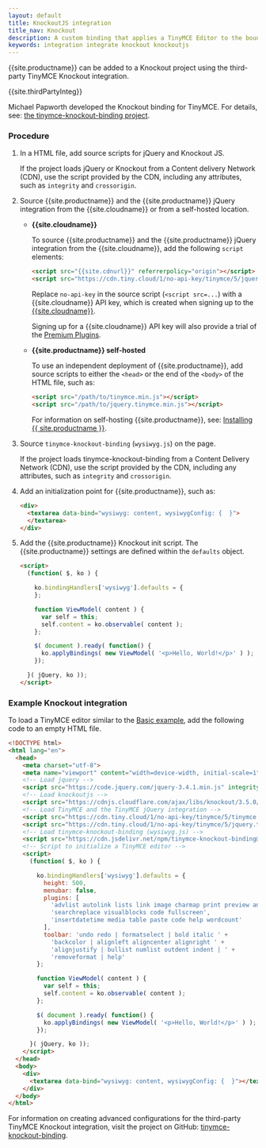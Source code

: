 ```yaml
---
layout: default
title: KnockoutJS integration
title_nav: Knockout
description: A custom binding that applies a TinyMCE Editor to the bound HTML element.
keywords: integration integrate knockout knockoutjs
---
```


{{site.productname}} can be added to a Knockout project using the third-party TinyMCE Knockout integration.

{{site.thirdPartyInteg}}

Michael Papworth developed the Knockout binding for TinyMCE. For details, see: [the tinymce-knockout-binding project](https://github.com/michaelpapworth/tinymce-knockout-binding).

### Procedure

1. In a HTML file, add source scripts for jQuery and Knockout JS.

    If the project loads jQuery or Knockout from a Content delivery Network (CDN), use the script provided by the CDN, including any attributes, such as `integrity` and `crossorigin`.
2. Source {{site.productname}} and the {{site.productname}} jQuery integration from the {{site.cloudname}} or from a self-hosted location.

    * **{{site.cloudname}}**

        To source {{site.productname}} and the {{site.productname}} jQuery integration from the {{site.cloudname}}, add the following `script` elements:
        ```html
        <script src="{{site.cdnurl}}" referrerpolicy="origin"></script>
        <script src="https://cdn.tiny.cloud/1/no-api-key/tinymce/5/jquery.tinymce.min.js" referrerpolicy="origin"></script>
        ```
        Replace `no-api-key` in the source script (`<script src=...`) with a {{site.cloudname}} API key, which is created when signing up to the [{{site.cloudname}}]({{site.accountsignup}}).

        Signing up for a {{site.cloudname}} API key will also provide a trial of the [Premium Plugins]({{site.baseurl}}/enterprise/).

    * **{{site.productname}} self-hosted**

        To use an independent deployment of {{site.productname}}, add source scripts to either the `<head>` or the end of the `<body>` of the HTML file, such as:
        ```html
        <script src="/path/to/tinymce.min.js"></script>
        <script src="/path/to/jquery.tinymce.min.js"></script>
        ```

        For information on self-hosting {{site.productname}}, see: [Installing {{ site.productname }}]({{site.baseurl}}/general-configuration-guide/advanced-install/).

1. Source `tinymce-knockout-binding` (`wysiwyg.js`) on the page.

    If the project loads tinymce-knockout-binding from a Content Delivery Network (CDN), use the script provided by the CDN, including any attributes, such as `integrity` and `crossorigin`.

3. Add an initialization point for {{site.productname}}, such as:

    ```html
    <div>
      <textarea data-bind="wysiwyg: content, wysiwygConfig: {  }">
      </textarea>
    </div>
    ```
4. Add the {{site.productname}} Knockout init script. The {{site.productname}} settings are defined within the `defaults` object.

    ```html
    <script>
      (function( $, ko ) {

        ko.bindingHandlers['wysiwyg'].defaults = {
        };

        function ViewModel( content ) {
          var self = this;
          self.content = ko.observable( content );
        };

        $( document ).ready( function() {
          ko.applyBindings( new ViewModel( '<p>Hello, World!</p>' ) );
        });

      }( jQuery, ko ));
    </script>
    ```

### Example Knockout integration
To load a TinyMCE editor similar to the [Basic example]({{site.baseurl}}/demo/basic-example/), add the following code to an empty HTML file.

```html
<!DOCTYPE html>
<html lang="en">
  <head>
    <meta charset="utf-8">
    <meta name="viewport" content="width=device-width, initial-scale=1">
    <!-- Load jquery -->
    <script src="https://code.jquery.com/jquery-3.4.1.min.js" integrity="sha256-CSXorXvZcTkaix6Yvo6HppcZGetbYMGWSFlBw8HfCJo=" crossorigin="anonymous"></script>
    <!-- Load knockoutjs -->
    <script src="https://cdnjs.cloudflare.com/ajax/libs/knockout/3.5.0/knockout-min.js" integrity="sha256-Tjl7WVgF1hgGMgUKZZfzmxOrtoSf8qltZ9wMujjGNQk=" crossorigin="anonymous"></script>
    <!-- Load TinyMCE and the TinyMCE jQuery integration -->
    <script src="https://cdn.tiny.cloud/1/no-api-key/tinymce/5/tinymce.min.js" referrerpolicy="origin"></script>
    <script src="https://cdn.tiny.cloud/1/no-api-key/tinymce/5/jquery.tinymce.min.js" referrerpolicy="origin"></script>
    <!-- Load tinymce-knockout-binding (wysiwyg.js) -->
    <script src="https://cdn.jsdelivr.net/npm/tinymce-knockout-binding@1.1.1/src/wysiwyg.js" integrity="sha256-ZG6uOMw+SZjWjCa+SDh1FkcdpVBHjg2elNToi46xLNo=" crossorigin="anonymous"></script>
    <!-- Script to initialize a TinyMCE editor -->
    <script>
      (function( $, ko ) {

        ko.bindingHandlers['wysiwyg'].defaults = {
          height: 500,
          menubar: false,
          plugins: [
            'advlist autolink lists link image charmap print preview anchor',
            'searchreplace visualblocks code fullscreen',
            'insertdatetime media table paste code help wordcount'
          ],
          toolbar: 'undo redo | formatselect | bold italic ' +
            'backcolor | alignleft aligncenter alignright ' +
            'alignjustify | bullist numlist outdent indent | ' +
            'removeformat | help'
        };

        function ViewModel( content ) {
          var self = this;
          self.content = ko.observable( content );
        };

        $( document ).ready( function() {
          ko.applyBindings( new ViewModel( '<p>Hello, World!</p>' ) );
        });

      }( jQuery, ko ));
    </script>
  </head>
  <body>
    <div>
      <textarea data-bind="wysiwyg: content, wysiwygConfig: {  }"></textarea>
    </div>
  </body>
</html>
```

For information on creating advanced configurations for the third-party TinyMCE Knockout integration, visit the project on GitHub: [tinymce-knockout-binding](https://github.com/michaelpapworth/tinymce-knockout-binding).
